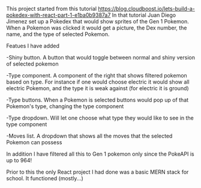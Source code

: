 This project started from this tutorial https://blog.cloudboost.io/lets-build-a-pokedex-with-react-part-1-e1ba0b9387a7 In that tutorial Juan Diego Jimenez set up a Pokedex that would show sprites of the Gen 1 Pokemon. When a Pokemon was clicked it would get a picture, the Dex number, the name, and the type of selected Pokemon.

Featues I have added

-Shiny button. A button that would toggle between normal and shiny version of selected pokemon

-Type component. A component of the right that shows filtered pokemon based on type. For instance if one would choose electric it would show all electric Pokemon, and the type it is weak against (for electric it is ground)

-Type buttons. When a Pokemon is selected buttons would pop up of that Pokemon's type, changing the type component

-Type dropdown. Will let one choose what type they would like to see in the type component

-Moves list. A dropdown that shows all the moves that the selected Pokemon can possess

In addition I have filtered all this to Gen 1 pokemon only since the PokeAPI is up to 964!

Prior to this the only React project I had done was a basic MERN stack for school. It functioned (mostly...)
